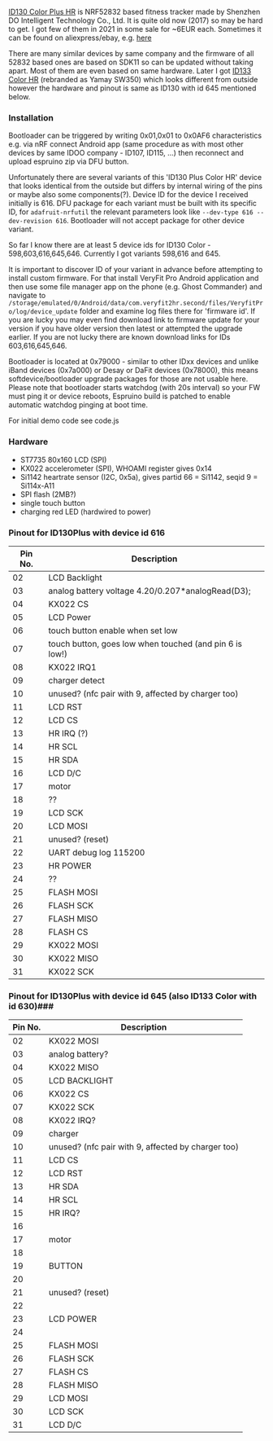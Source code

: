 [ID130 Color Plus HR](https://fccid.io/2AHFTID130PLUSCOLOR) is NRF52832 based fitness tracker made by  Shenzhen DO Intelligent Technology Co., Ltd.
It is quite old now (2017) so may be hard to get. I got few of them in 2021 in some sale for ~6EUR each. Sometimes it can be found on aliexpress/ebay, e.g. [here](https://www.aliexpress.com/item/32907244187.html)

There are many similar devices by same company and the firmware of all 52832 based ones are based on SDK11 so can be updated without taking apart. Most of them are even based on same hardware. Later I got [ID133 Color HR](https://fccid.io/2AHFT646) (rebranded as Yamay SW350) which looks different from outside however the hardware and pinout is same as ID130 with id 645 mentioned below.
 
### Installation ###

Bootloader can be triggered by writing 0x01,0x01 to 0x0AF6 characteristics e.g. via nRF connect Android app (same procedure as with most other devices by same IDOO company - ID107, ID115, ...) then reconnect and upload espruino zip via DFU button.


Unfortunately there are several variants of this 'ID130 Plus Color HR' device that looks identical from the outside but differs by internal wiring of the pins or maybe also some components(?). Device ID for the device I received initially is 616.  DFU package for each variant must be built with its specific ID, for `adafruit-nrfutil` the relevant parameters look like `--dev-type 616 --dev-revision 616`. Bootloader will not accept package for other device variant.

So far  I know there are at least 5 device ids for ID130 Color - 598,603,616,645,646. Currently I got variants 598,616 and 645.

It is important to discover ID of your variant in advance before attempting to install custom firmware. For that install VeryFit Pro Android application and then use some file manager app on the phone (e.g. Ghost Commander) and navigate to `/storage/emulated/0/Android/data/com.veryfit2hr.second/files/VeryfitPro/log/device_update` folder and examine log files there for 'firmware id'. If you are lucky you may even find download link to firmware update for your version if you have older version then latest or attempted the upgrade earlier. If you are not lucky there are known download links for IDs 603,616,645,646.

Bootloader is located at 0x79000 - similar to other IDxx devices and unlike iBand devices (0x7a000) or Desay or DaFit devices (0x78000), this means softdevice/bootloader upgrade packages for those are not usable here.
Please note that bootloader starts watchdog (with 20s interval) so your FW must ping it or device reboots, Espruino build is patched to enable automatic watchdog pinging at boot time.

For initial demo code see code.js

### Hardware ###

- ST7735 80x160 LCD (SPI)
- KX022 accelerometer (SPI), WHOAMI register gives 0x14
- Si1142 heartrate sensor (I2C, 0x5a), gives partid 66 = Si1142, seqid 9 = Si114x-A11
- SPI flash (2MB?)
- single touch button
- charging red LED (hardwired to power)

### Pinout for ID130Plus with device id 616 ###

| Pin No.  | Description |
| ------------- | ------------- |
| 02 | LCD Backlight |
| 03 |analog battery voltage 4.20/0.207*analogRead(D3); |
| 04 | KX022 CS |
| 05 |LCD Power |
| 06 | touch button enable when set low |
| 07 |touch button, goes low when touched (and pin 6 is low!) |
| 08 |KX022 IRQ1 |
| 09 |charger detect |
| 10 |unused? (nfc pair with 9, affected by charger too) |
| 11 |LCD RST|
| 12 |LCD CS |
| 13 |HR IRQ (?) |
| 14 |HR SCL |
| 15 |HR SDA |
| 16 |LCD D/C |	
| 17 |motor |
| 18 |?? |
| 19 |LCD SCK|
| 20 |LCD MOSI |
| 21 |unused? (reset) |
| 22 |UART debug log 115200 |
| 23 |HR POWER |
| 24 |?? |
| 25 |FLASH MOSI|
| 26 |FLASH SCK|
| 27 |FLASH MISO |
| 28 |FLASH CS|
| 29 |KX022 MOSI |
| 30 |KX022 MISO |
| 31 |KX022 SCK |

### Pinout for ID130Plus with device id 645 (also ID133 Color with id 630)###

| Pin No.  | Description |
| ------------- | ------------- |
| 02 | KX022 MOSI|
| 03 |analog battery? |
| 04 | KX022 MISO|
| 05 | LCD BACKLIGHT|
| 06 | KX022 CS|
| 07 | KX022 SCK|
| 08 | KX022 IRQ?|
| 09 | charger|
| 10 |unused? (nfc pair with 9, affected by charger too) |
| 11 |LCD CS|
| 12 |LCD RST |
| 13 |HR SDA|
| 14 |HR SCL|
| 15 |HR IRQ?|
| 16 | |	
| 17 |motor|
| 18 ||
| 19 |BUTTON|
| 20 ||
| 21 |unused? (reset) |
| 22 | |
| 23 | LCD POWER|
| 24 | |
| 25 |FLASH MOSI|
| 26 |FLASH SCK|
| 27 |FLASH CS|
| 28 |FLASH MISO|
| 29 |LCD MOSI |
| 30 |LCD SCK|
| 31 |LCD D/C|

